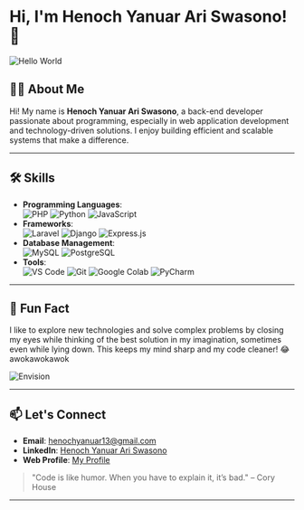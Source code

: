 # Hi, I'm Henoch Yanuar Ari Swasono! 👋

![Hello World](https://media.giphy.com/media/MeJgB3yMMwIaHmKD4z/giphy.gif?cid=ecf05e47a8wgcebaem4dp9muv02t8n79lf4jgm61qbolo4mg&ep=v1_gifs_search&rid=giphy.gif&ct=g)

## 👨‍💻 About Me
Hi! My name is **Henoch Yanuar Ari Swasono**, a back-end developer passionate about programming, especially in web application development and technology-driven solutions. I enjoy building efficient and scalable systems that make a difference.

---

## 🛠️ Skills
- **Programming Languages**:  
  ![PHP](https://img.shields.io/badge/-PHP-777BB4?style=flat&logo=php&logoColor=white) ![Python](https://img.shields.io/badge/-Python-3776AB?style=flat&logo=python&logoColor=white) ![JavaScript](https://img.shields.io/badge/-JavaScript-F7DF1E?style=flat&logo=javascript&logoColor=black)
- **Frameworks**:  
  ![Laravel](https://img.shields.io/badge/-Laravel-FF2D20?style=flat&logo=laravel&logoColor=white) ![Django](https://img.shields.io/badge/-Django-092E20?style=flat&logo=django&logoColor=white) ![Express.js](https://img.shields.io/badge/-Express.js-000000?style=flat&logo=express&logoColor=white)
- **Database Management**:  
  ![MySQL](https://img.shields.io/badge/-MySQL-4479A1?style=flat&logo=mysql&logoColor=white) ![PostgreSQL](https://img.shields.io/badge/-PostgreSQL-336791?style=flat&logo=postgresql&logoColor=white)
- **Tools**:  
  ![VS Code](https://img.shields.io/badge/-VS%20Code-007ACC?style=flat&logo=visual-studio-code&logoColor=white) ![Git](https://img.shields.io/badge/-Git-F05032?style=flat&logo=git&logoColor=white) ![Google Colab](https://img.shields.io/badge/-Google%20Colab-F9AB00?style=flat&logo=googlecolab&logoColor=white) ![PyCharm](https://img.shields.io/badge/-PyCharm-000000?style=flat&logo=pycharm&logoColor=white)

---

## 🚀 Fun Fact
I like to explore new technologies and solve complex problems by closing my eyes while thinking of the best solution in my imagination, sometimes even while lying down. This keeps my mind sharp and my code cleaner! 😂 awokawokawok

![Envision](https://media.giphy.com/media/iOOEpskxaVZqG6ZK6m/giphy.gif?cid=ecf05e47s4smwaektotlpxq0z202axh9x1c4tq6nfslh009m&ep=v1_gifs_search&rid=giphy.gif&ct=g)

---

## 📫 Let's Connect
- **Email**: [henochyanuar13@gmail.com](mailto:henochyanuar13@gmail.com)
- **LinkedIn**: [Henoch Yanuar Ari Swasono](https://www.linkedin.com/in/henoch-yanuar-ari-swasono-8389a023b/)
- **Web Profile**: [My Profile](https://henochyanuar.github.io/)

> "Code is like humor. When you have to explain it, it’s bad." – Cory House

---
